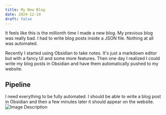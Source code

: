 ```yaml
---
title: My New Blog
date: 2024-12-19
draft: false
---
```


It feels like this is the millionth time I made a new blog. My previous blog was really bad. I had to write blog posts inside a JSON file. Nothing at all was automated.

Recently I started using Obsidian to take notes. It's just a markdown editor but with a fancy UI and some more features. Then one day I realized I could write my blog posts in Obsidian and have them automatically pushed to my website.

## Pipeline
I need everything to be fully automated. I should be able to write a blog post in Obsidian and then a few minutes later it should appear on the website.
![Image Description](/images/Pasted%20image%2020241219141948.png)